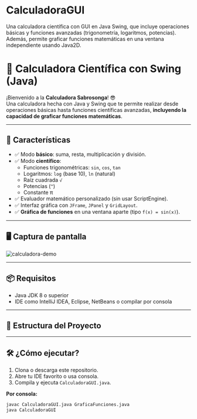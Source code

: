 # CalculadoraGUI
Una calculadora científica con GUI en Java Swing, que incluye operaciones básicas y funciones avanzadas (trigonometría, logaritmos, potencias). Además, permite graficar funciones matemáticas en una ventana independiente usando Java2D.

# 🧮 Calculadora Científica con Swing (Java)

¡Bienvenido a la **Calculadora Sabrosonga**! 😎  
Una calculadora hecha con Java y Swing que te permite realizar desde operaciones básicas hasta funciones científicas avanzadas, **incluyendo la capacidad de graficar funciones matemáticas**.

---

## 🚀 Características

- ✅ Modo **básico**: suma, resta, multiplicación y división.
- ✅ Modo **científico**:
  - Funciones trigonométricas: `sin`, `cos`, `tan`
  - Logaritmos: `log` (base 10), `ln` (natural)
  - Raíz cuadrada `√`
  - Potencias (`^`)
  - Constante π
- ✅ Evaluador matemático personalizado (sin usar ScriptEngine).
- ✅ Interfaz gráfica con `JFrame`, `JPanel` y `GridLayout`.
- ✅ **Gráfica de funciones** en una ventana aparte (tipo `f(x) = sin(x)`).

---

## 🖥️ Captura de pantalla

![calculadora-demo](./screenshot.png)

---

## 📦 Requisitos

- Java JDK 8 o superior
- IDE como IntelliJ IDEA, Eclipse, NetBeans o compilar por consola

---

## 🧰 Estructura del Proyecto


---

## 🛠️ ¿Cómo ejecutar?

1. Clona o descarga este repositorio.
2. Abre tu IDE favorito o usa consola.
3. Compila y ejecuta `CalculadoraGUI.java`.

**Por consola:**

```bash
javac CalculadoraGUI.java GraficaFunciones.java
java CalculadoraGUI
